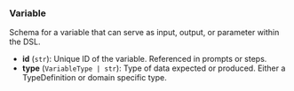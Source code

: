 ### Variable

Schema for a variable that can serve as input, output, or parameter within the DSL.

- **id** (`str`): Unique ID of the variable. Referenced in prompts or steps.
- **type** (`VariableType | str`): Type of data expected or produced. Either a TypeDefinition or domain specific type.
